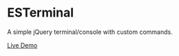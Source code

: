# ESTerminal
A simple jQuery terminal/console with custom commands.

[Live Demo](https://grantmooney.github.io/ESTerminal)
